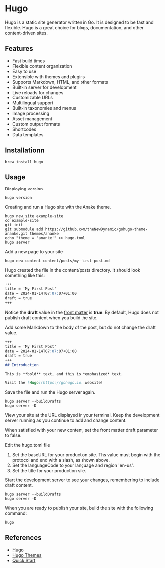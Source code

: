 # Hugo

Hugo is a static site generator written in Go.  It is designed to be fast and flexible.  Hugo is a great choice for blogs, documentation, and other content-driven sites.

## Features

- Fast build times
- Flexible content organization
- Easy to use
- Extensible with themes and plugins
- Supports Markdown, HTML, and other formats
- Built-in server for development
- Live reloads for changes
- Customizable URLs
- Multilingual support
- Built-in taxonomies and menus
- Image processing
- Asset management
- Custom output formats
- Shortcodes
- Data templates


## Installationn

```Shell
brew install hugo
```

## Usage

Displaying version

```Shell
hugo version
```

Creating and run a Hugo site with the Anake theme.

```Shell
hugo new site example-site
cd example-site
git init
git submodule add https://github.com/theNewDynamic/gohugo-theme-ananke.git themes/ananke
echo "theme = 'ananke'" >> hugo.toml
hugo server
```

Add a new page to your site

```Shell
hugo new content content/posts/my-first-post.md
```

Hugo created the file in the content/posts directory. It should look something like this:

```Markdown
+++
title = 'My First Post'
date = 2024-01-14T07:07:07+01:00
draft = true
+++
```

Notice the **draft** value in the [front matter](https://gohugo.io/content-management/front-matter/) is **true**.  By default, Hugo does not publish draft content when you build the site.


Add some Markdown to the body of the post, but do not change the draft value.

```Markdown
+++
title = 'My First Post'
date = 2024-01-14T07:07:07+01:00
draft = true
+++
## Introduction

This is **bold** text, and this is *emphasized* text.

Visit the [Hugo](https://gohugo.io) website!
```

Save the file and run the Hugo server again.

```Shell
hugo server --buildDrafts
hugo server -D
```

View your site at the URL displayed in your terminal. Keep the development server running as you continue to add and change content.

When satisfied with your new content, set the front matter draft parameter to false.


Edit the hugo.toml file 

1. Set the baseURL for your production site.  Ths value must begin with the protocol and end with a slash, as shown above.
2. Set the languageCode to your language and region 'en-us'.
3. Set the title for your production site.

Start the development server to see your changes, remembering to include draft content.

```Shell
hugo server --buildDrafts
hugo server -D
```

When you are ready to publish your site, build the site with the following command:

```Shell
hugo
```

## References

- [Hugo](https://gohugo.io)
- [Hugo Themes](https://themes.gohugo.io)
- [Quick Start](https://gohugo.io/getting-started/quick-start/)